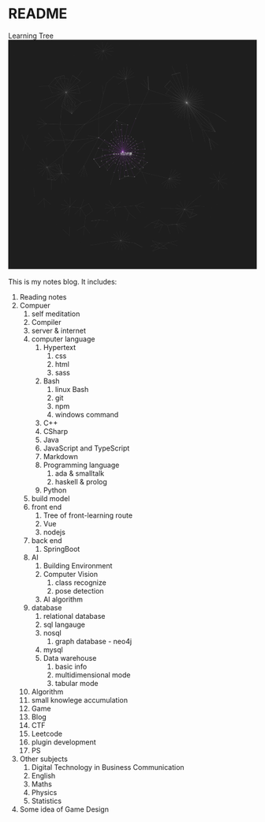 # README

Learning Tree
![](2022-09-17-04-44-58.png)

This is my notes blog. It includes:

1. Reading notes
2. Compuer
    1. self meditation
    2. Compiler
    3. server & internet
    4. computer language
        1. Hypertext
           1. css
           2. html
           3. sass
        2. Bash
           1. linux Bash
           2. git
           3. npm
           4. windows command
        3. C++
        4. CSharp
        5. Java
        6. JavaScript and TypeScript
        7. Markdown
        8. Programming language
           1. ada & smalltalk
           2. haskell & prolog
        9. Python
    5. build model
    6. front end
       1. Tree of front-learning route
       2. Vue
       3. nodejs
    7. back end
       1. SpringBoot
    8. AI
       1. Building Environment
       2. Computer Vision
          1. class recognize
          2. pose detection
       3. AI algorithm
    9.  database
        1.  relational database
        2.  sql langauge
        3.  nosql
            1.  graph database - neo4j
        4.  mysql
        5.  Data warehouse
            1.  basic info
            2.  multidimensional mode
            3.  tabular mode
    10. Algorithm
    11. small knowlege accumulation
    12. Game
    13. Blog
    14. CTF
    15. Leetcode
    16. plugin development
    17. PS
3.  Other subjects
    1.  Digital Technology in Business Communication
    2.  English
    3.  Maths
    4.  Physics
    5.  Statistics
4. Some idea of Game Design